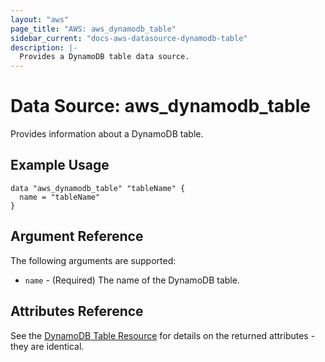 ```yaml
---
layout: "aws"
page_title: "AWS: aws_dynamodb_table"
sidebar_current: "docs-aws-datasource-dynamodb-table"
description: |-
  Provides a DynamoDB table data source.
---
```


# Data Source: aws_dynamodb_table

Provides information about a DynamoDB table.

## Example Usage

```hcl
data "aws_dynamodb_table" "tableName" {
  name = "tableName"
}
```

## Argument Reference

The following arguments are supported:

* `name` - (Required) The name of the DynamoDB table.

## Attributes Reference

See the [DynamoDB Table Resource](/docs/providers/aws/r/dynamodb_table.html) for details on the
returned attributes - they are identical.